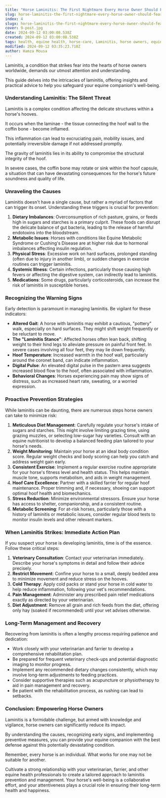 ```yaml
---
title: "Horse Laminitis: The First Nightmare Every Horse Owner Should Fear"
slug: horse-laminitis-the-first-nightmare-every-horse-owner-should-fear
index: 4
slugx: horse-laminitis-the-first-nightmare-every-horse-owner-should-fear
cover: 9-post.jpg
date: 2024-09-12 03:00:08.538Z
created: 2024-09-12 03:00:08.538Z
tags: health, equine health, horse-care, Laminitis, horse owners, equin
modified: 2024-09-12 03:35:23.710Z
author: Hamza Mousa
---
```


Laminitis, a condition that strikes fear into the hearts of horse owners worldwide, demands our utmost attention and understanding. 



This guide delves into the intricacies of laminitis, offering insights and practical advice to help you safeguard your equine companion's well-being.

### Understanding Laminitis: The Silent Threat

Laminitis is a complex condition affecting the delicate structures within a horse's hooves.



It occurs when the laminae - the tissue connecting the hoof wall to the coffin bone - become inflamed. 

This inflammation can lead to excruciating pain, mobility issues, and potentially irreversible damage if not addressed promptly.



The gravity of laminitis lies in its ability to compromise the structural integrity of the hoof. 

In severe cases, the coffin bone may rotate or sink within the hoof capsule, a situation that can have devastating consequences for the horse's future soundness and quality of life.

### Unraveling the Causes

Laminitis doesn't have a single cause, but rather a myriad of factors that can trigger its onset. Understanding these triggers is crucial for prevention:

1. **Dietary Imbalances**: Overconsumption of rich pasture, grains, or feeds high in sugars and starches is a primary culprit. These foods can disrupt the delicate balance of gut bacteria, leading to the release of harmful endotoxins into the bloodstream.
2. **Metabolic Issues**: Horses with conditions like Equine Metabolic Syndrome or Cushing's Disease are at higher risk due to hormonal imbalances affecting insulin regulation.
3. **Physical Stress**: Excessive work on hard surfaces, prolonged standing (often due to injury in another limb), or sudden changes in exercise routines can trigger laminitis.
4. **Systemic Illness**: Certain infections, particularly those causing high fevers or affecting the digestive system, can indirectly lead to laminitis.
5. **Medications**: Some drugs, particularly corticosteroids, can increase the risk of laminitis in susceptible horses.

### Recognizing the Warning Signs

Early detection is paramount in managing laminitis. Be vigilant for these indicators:

- **Altered Gait**: A horse with laminitis may exhibit a cautious, "pottery" walk, especially on hard surfaces. They might shift weight frequently or be reluctant to move.
- **The "Laminitis Stance"**: Affected horses often lean back, shifting weight to their hind legs to alleviate pressure on painful front feet. In severe cases involving all four feet, they may lie down frequently.
- **Hoof Temperature**: Increased warmth in the hoof wall, particularly around the coronet band, can indicate inflammation.
- **Digital Pulse**: An elevated digital pulse in the pastern area suggests increased blood flow to the hoof, often associated with inflammation.
- **Behavioral Changes**: Horses experiencing pain may show signs of distress, such as increased heart rate, sweating, or a worried expression.

### Proactive Prevention Strategies

While laminitis can be daunting, there are numerous steps horse owners can take to minimize risk:

1. **Meticulous Diet Management**: Carefully regulate your horse's intake of sugars and starches. This might involve limiting grazing time, using grazing muzzles, or selecting low-sugar hay varieties. Consult with an equine nutritionist to develop a balanced feeding plan tailored to your horse's needs.
2. **Weight Monitoring**: Maintain your horse at an ideal body condition score. Regular weight checks and body scoring can help you catch and address weight gain early.
3. **Consistent Exercise**: Implement a regular exercise routine appropriate for your horse's fitness level and health status. This helps maintain muscle tone, supports metabolism, and aids in weight management.
4. **Hoof Care Excellence**: Partner with a skilled farrier for regular hoof maintenance. Proper trimming and, if necessary, shoeing can support optimal hoof health and biomechanics.
5. **Stress Reduction**: Minimize environmental stressors. Ensure your horse has access to shelter, companionship, and a consistent routine.
6. **Metabolic Screening**: For at-risk horses, particularly those with a history of laminitis or metabolic issues, consider regular blood tests to monitor insulin levels and other relevant markers.

### When Laminitis Strikes: Immediate Action Plan

If you suspect your horse is developing laminitis, time is of the essence. Follow these critical steps:

1. **Veterinary Consultation**: Contact your veterinarian immediately. Describe your horse's symptoms in detail and follow their advice precisely.
2. **Restrict Movement**: Confine your horse to a small, deeply bedded area to minimize movement and reduce stress on the hooves.
3. **Cold Therapy**: Apply cold packs or stand your horse in cold water to help reduce inflammation, following your vet's recommendations.
4. **Pain Management**: Administer any prescribed pain relief medications exactly as directed by your veterinarian.
5. **Diet Adjustment**: Remove all grain and rich feeds from the diet, offering only hay (soaked if recommended) until your vet advises otherwise.

### Long-Term Management and Recovery

Recovering from laminitis is often a lengthy process requiring patience and dedication:

- Work closely with your veterinarian and farrier to develop a comprehensive rehabilitation plan.
- Be prepared for frequent veterinary check-ups and potential diagnostic imaging to monitor progress.
- Implement any recommended dietary changes consistently, which may involve long-term adjustments to feeding practices.
- Consider supportive therapies such as acupuncture or physiotherapy to aid in pain management and recovery.
- Be patient with the rehabilitation process, as rushing can lead to setbacks.

### Conclusion: Empowering Horse Owners

Laminitis is a formidable challenge, but armed with knowledge and vigilance, horse owners can significantly reduce its impact. 

By understanding the causes, recognizing early signs, and implementing preventive measures, you can provide your equine companion with the best defense against this potentially devastating condition.



Remember, every horse is an individual. What works for one may not be suitable for another. 



Cultivate a strong relationship with your veterinarian, farrier, and other equine health professionals to create a tailored approach to laminitis prevention and management. Your horse's well-being is a collaborative effort, and your attentiveness plays a crucial role in ensuring their long-term health and happiness.